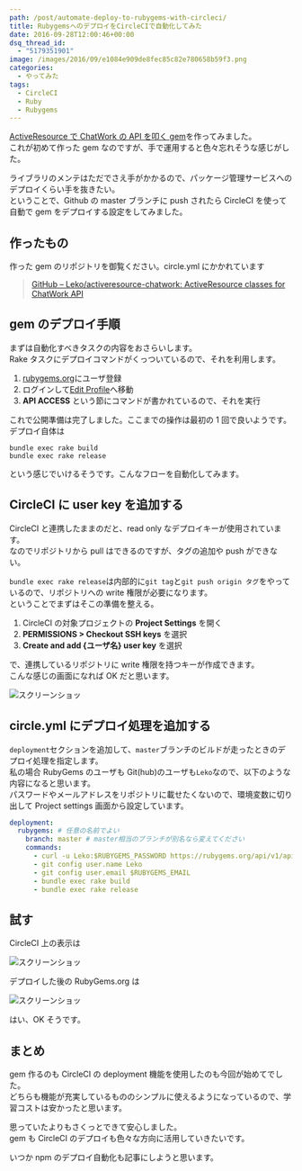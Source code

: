```yaml
---
path: /post/automate-deploy-to-rubygems-with-circleci/
title: RubygemsへのデプロイをCircleCIで自動化してみた
date: 2016-09-28T12:00:46+00:00
dsq_thread_id:
  - "5179351901"
image: /images/2016/09/e1084e909de8fec85c82e780658b59f3.png
categories:
  - やってみた
tags:
  - CircleCI
  - Ruby
  - Rubygems
---
```


[ActiveResource で ChatWork の API を叩く gem](/post/knowhow-of-chatwork-api-with-activeresource/)を作ってみました。  
これが初めて作った gem なのですが、手で運用すると色々忘れそうな感じがした。

ライブラリのメンテはただでさえ手がかかるので、パッケージ管理サービスへのデプロイくらい手を抜きたい。  
ということで、Github の master ブランチに push されたら CircleCI を使って自動で gem をデプロイする設定をしてみました。

<!--more-->

## 作ったもの

作った gem のリポジトリを御覧ください。circle.yml にかかれています

> [GitHub – Leko/activeresource-chatwork: ActiveResource classes for ChatWork API](https://github.com/Leko/activeresource-chatwork)

## gem のデプロイ手順

まずは自動化すべきタスクの内容をおさらいします。  
Rake タスクにデプロイコマンドがくっついているので、それを利用します。

1. [rubygems.org](https://rubygems.org/)にユーザ登録
2. ログインして[Edit Profile](https://rubygems.org/profile/edit)へ移動
3. **API ACCESS** という節にコマンドが書かれているので、それを実行

これで公開準備は完了しました。ここまでの操作は最初の 1 回で良いようです。  
デプロイ自体は

```
bundle exec rake build
bundle exec rake release
```

という感じでいけるそうです。こんなフローを自動化してみます。

## CircleCI に user key を追加する

CircleCI と連携したままのだと、read only なデプロイキーが使用されています。  
なのでリポジトリから pull はできるのですが、タグの追加や push ができない。

`bundle exec rake release`は内部的に`git tag`と`git push origin タグ`をやっているので、リポジトリへの write 権限が必要になります。  
ということでまずはそこの準備を整える。

1. CircleCI の対象プロジェクトの **Project Settings** を開く
2. **PERMISSIONS > Checkout SSH keys** を選択
3. **Create and add {ユーザ名} user key** を選択

で、連携しているリポジトリに write 権限を持つキーが作成できます。  
こんな感じの画面になれば OK だと思います。

![スクリーンショッ](/images/2016/09/5aad2dde2722e323044dce1b2cd9bc04.png)

## circle.yml にデプロイ処理を追加する

`deployment`セクションを追加して、`master`ブランチのビルドが走ったときのデプロイ処理を指定します。  
私の場合 RubyGems のユーザも Git(hub)のユーザも`Leko`なので、以下のような内容になると思います。  
パスワードやメールアドレスをリポジトリに載せたくないので、環境変数に切り出して Project settings 画面から設定しています。

```yaml
deployment:
  rubygems: # 任意の名前でよい
    branch: master # master相当のブランチが別名なら変えてください
    commands:
      - curl -u Leko:$RUBYGEMS_PASSWORD https://rubygems.org/api/v1/api_key.yaml > ~/.gem/credentials; chmod 0600 ~/.gem/credentials
      - git config user.name Leko
      - git config user.email $RUBYGEMS_EMAIL
      - bundle exec rake build
      - bundle exec rake release
```

## 試す

CircleCI 上の表示は

![スクリーンショッ](/images/2016/09/e1084e909de8fec85c82e780658b59f3.png)

デプロイした後の RubyGems.org は

![スクリーンショッ](/images/2016/09/4c1c1aa1469d47ee9ae877356b7b87da.png)

はい、OK そうです。

## まとめ

gem 作るのも CircleCI の deployment 機能を使用したのも今回が始めてでした。  
どちらも機能が充実しているもののシンプルに使えるようになっているので、学習コストは安かったと思います。

思っていたよりもさくっとできて安心しました。  
gem も CircleCI のデプロイも色々な方向に活用していきたいです。

いつか npm のデプロイ自動化も記事にしようと思います。
